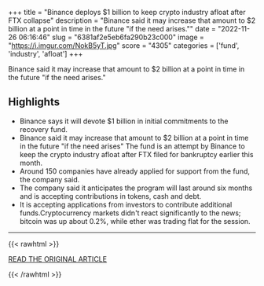 +++
title = "Binance deploys $1 billion to keep crypto industry afloat after FTX collapse"
description = "Binance said it may increase that amount to $2 billion at a point in time in the future \"if the need arises.\""
date = "2022-11-26 06:16:46"
slug = "6381af2e5eb6fa290b23c000"
image = "https://i.imgur.com/NokB5yT.jpg"
score = "4305"
categories = ['fund', 'industry', 'afloat']
+++

Binance said it may increase that amount to $2 billion at a point in time in the future \"if the need arises.\"

## Highlights

- Binance says it will devote $1 billion in initial commitments to the recovery fund.
- Binance said it may increase that amount to $2 billion at a point in time in the future "if the need arises" The fund is an attempt by Binance to keep the crypto industry afloat after FTX filed for bankruptcy earlier this month.
- Around 150 companies have already applied for support from the fund, the company said.
- The company said it anticipates the program will last around six months and is accepting contributions in tokens, cash and debt.
- It is accepting applications from investors to contribute additional funds.Cryptocurrency markets didn't react significantly to the news; bitcoin was up about 0.2%, while ether was trading flat for the session.

---

{{< rawhtml >}}
  <p class="article-category">
    <a target="_blank" href="https://www.cnbc.com/2022/11/24/binance-creates-1-billion-crypto-industry-fund-after-ftx-collapse.html">READ THE ORIGINAL ARTICLE</a>
  </p>
{{< /rawhtml >}}
